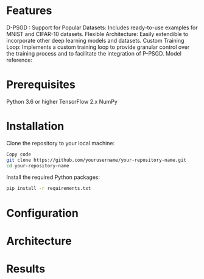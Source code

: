 # Features
D-PSGD :
Support for Popular Datasets: Includes ready-to-use examples for MNIST and CIFAR-10 datasets.
Flexible Architecture: Easily extendible to incorporate other deep learning models and datasets.
Custom Training Loop: Implements a custom training loop to provide granular control over the training process and to facilitate the integration of P-PSGD.
Model reference:
# Prerequisites
Python 3.6 or higher
TensorFlow 2.x
NumPy
# Installation
Clone the repository to your local machine:

```bash
Copy code
git clone https://github.com/yourusername/your-repository-name.git
cd your-repository-name
```

Install the required Python packages:

```bash
pip install -r requirements.txt
```
# Configuration
# Architecture
# Results
